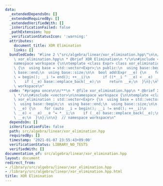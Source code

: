 ```yaml
---
data:
  _extendedDependsOn: []
  _extendedRequiredBy: []
  _extendedVerifiedWith: []
  _isVerificationFailed: false
  _pathExtension: hpp
  _verificationStatusIcon: ':warning:'
  attributes:
    document_title: XOR Elimination
    links: []
  bundledCode: "#line 2 \"src/algebra/linear/xor_elimination.hpp\"\n\n/**\n * @file\
    \ xor_elimination.hpp\n * @brief XOR Elimination\n */\n\n#include <vector>\n\n\
    namespace workspace {\n\ntemplate <class Expr> class xor_elimination : std::vector<Expr>\
    \ {\n  using base = std::vector<Expr>;\n public:\n  using base::begin;\n  using\
    \ base::end;\n  using base::size;\n\n  bool add(Expr __e) {\n    for (auto __i\
    \ = begin(); __i != end(); ++__i)\n      if ((*__i ^ __e) < __e) __e ^= *__i;\n\
    \    if (__e) base::emplace_back(__e);\n    return __e;\n  }\n};\n\n}  // namespace\
    \ workspace\n"
  code: "#pragma once\n\n/**\n * @file xor_elimination.hpp\n * @brief XOR Elimination\n\
    \ */\n\n#include <vector>\n\nnamespace workspace {\n\ntemplate <class Expr> class\
    \ xor_elimination : std::vector<Expr> {\n  using base = std::vector<Expr>;\n public:\n\
    \  using base::begin;\n  using base::end;\n  using base::size;\n\n  bool add(Expr\
    \ __e) {\n    for (auto __i = begin(); __i != end(); ++__i)\n      if ((*__i ^\
    \ __e) < __e) __e ^= *__i;\n    if (__e) base::emplace_back(__e);\n    return\
    \ __e;\n  }\n};\n\n}  // namespace workspace\n"
  dependsOn: []
  isVerificationFile: false
  path: src/algebra/linear/xor_elimination.hpp
  requiredBy: []
  timestamp: '2021-01-07 23:55:43+09:00'
  verificationStatus: LIBRARY_NO_TESTS
  verifiedWith: []
documentation_of: src/algebra/linear/xor_elimination.hpp
layout: document
redirect_from:
- /library/src/algebra/linear/xor_elimination.hpp
- /library/src/algebra/linear/xor_elimination.hpp.html
title: XOR Elimination
---
```

